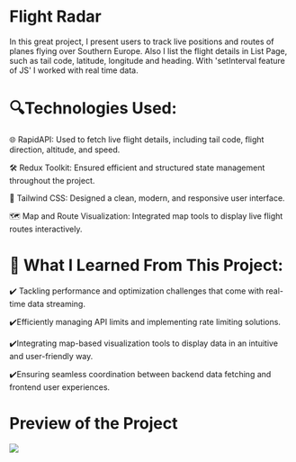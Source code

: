 # Flight Radar 
In this great project, I present users to track live positions and routes of planes flying over Southern Europe. Also I list the flight details in List Page, such as tail code, latitude, longitude and heading. With 'setInterval feature of JS' I worked with real time data.

# 🔍Technologies Used:

🌐 RapidAPI: Used to fetch live flight details, including tail code, flight direction, altitude, and speed.

🛠️ Redux Toolkit: Ensured efficient and structured state management throughout the project.

💅 Tailwind CSS: Designed a clean, modern, and responsive user interface.

🗺️ Map and Route Visualization: Integrated map tools to display live flight routes interactively.

# 🚀 What I Learned From This Project:

✔️ Tackling performance and optimization challenges that come with real-time data streaming.

✔️Efficiently managing API limits and implementing rate limiting solutions.

✔️Integrating map-based visualization tools to display data in an intuitive and user-friendly way.

✔️Ensuring seamless coordination between backend data fetching and frontend user experiences.

 # Preview of the Project
 ![](flights.gif)

